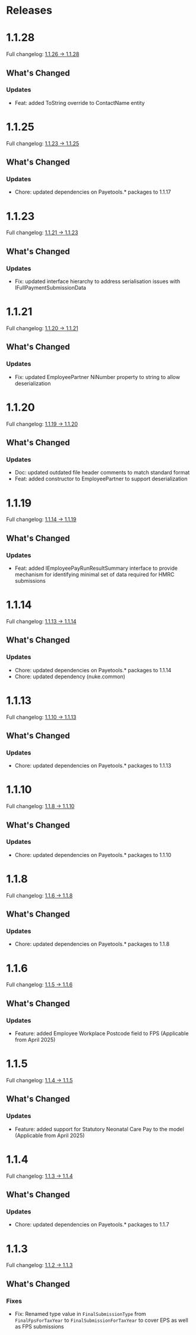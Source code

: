 # Releases

# 1.1.28

Full changelog: [1.1.26 -> 1.1.28](https://github.com/payetools/Payetools.Hmrc.Common/compare/1.1.26...1.1.28)

## What's Changed

### Updates

- Feat: added ToString override to ContactName entity

# 1.1.25

Full changelog: [1.1.23 -> 1.1.25](https://github.com/payetools/Payetools.Hmrc.Common/compare/1.1.23...1.1.25)

## What's Changed

### Updates

- Chore: updated dependencies on Payetools.* packages to 1.1.17

# 1.1.23

Full changelog: [1.1.21 -> 1.1.23](https://github.com/payetools/Payetools.Hmrc.Common/compare/1.1.21...1.1.23)

## What's Changed

### Updates

- Fix: updated interface hierarchy to address serialisation issues with IFullPaymentSubmissionData

# 1.1.21

Full changelog: [1.1.20 -> 1.1.21](https://github.com/payetools/Payetools.Hmrc.Common/compare/1.1.20...1.1.21)

## What's Changed

### Updates

- Fix: updated EmployeePartner NiNumber property to string to allow deserialization

# 1.1.20

Full changelog: [1.1.19 -> 1.1.20](https://github.com/payetools/Payetools.Hmrc.Common/compare/1.1.19...1.1.20)

## What's Changed

### Updates

- Doc: updated outdated file header comments to match standard format 
- Feat: added constructor to EmployeePartner to support deserialization

# 1.1.19

Full changelog: [1.1.14 -> 1.1.19](https://github.com/payetools/Payetools.Hmrc.Common/compare/1.1.14...1.1.19)

## What's Changed

### Updates

- Feat: added IEmployeePayRunResultSummary interface to provide mechanism for identifying minimal set of data required for HMRC submissions

# 1.1.14

Full changelog: [1.1.13 -> 1.1.14](https://github.com/payetools/Payetools.Hmrc.Common/compare/1.1.13...1.1.14)

## What's Changed

### Updates

- Chore: updated dependencies on Payetools.* packages to 1.1.14
- Chore: updated dependency (nuke.common)

# 1.1.13

Full changelog: [1.1.10 -> 1.1.13](https://github.com/payetools/Payetools.Hmrc.Common/compare/1.1.10...1.1.13)

## What's Changed

### Updates

- Chore: updated dependencies on Payetools.* packages to 1.1.13

# 1.1.10

Full changelog: [1.1.8 -> 1.1.10](https://github.com/payetools/Payetools.Hmrc.Common/compare/1.1.8...1.1.10)

## What's Changed

### Updates

- Chore: updated dependencies on Payetools.* packages to 1.1.10

# 1.1.8

Full changelog: [1.1.6 -> 1.1.8](https://github.com/payetools/Payetools.Hmrc.Common/compare/1.1.6...1.1.8)

## What's Changed

### Updates

- Chore: updated dependencies on Payetools.* packages to 1.1.8

# 1.1.6

Full changelog: [1.1.5 -> 1.1.6](https://github.com/payetools/Payetools.Hmrc.Common/compare/1.1.5...1.1.6)

## What's Changed

### Updates

- Feature: added Employee Workplace Postcode field to FPS (Applicable from April 2025)

# 1.1.5

Full changelog: [1.1.4 -> 1.1.5](https://github.com/payetools/Payetools.Hmrc.Common/compare/1.1.4...1.1.5)

## What's Changed

### Updates

- Feature: added support for Statutory Neonatal Care Pay to the model (Applicable from April 2025)

# 1.1.4

Full changelog: [1.1.3 -> 1.1.4](https://github.com/payetools/Payetools.Hmrc.Common/compare/1.1.3...1.1.4)

## What's Changed

### Updates

- Chore: updated dependencies on Payetools.* packages to 1.1.7

# 1.1.3

Full changelog: [1.1.2 -> 1.1.3](https://github.com/payetools/Payetools.Hmrc.Common/compare/1.1.2...1.1.3)

## What's Changed

### Fixes
- Fix: Renamed type value in `FinalSubmissionType` from `FinalFpsForTaxYear` to `FinalSubmissionForTaxYear` to cover EPS as well as FPS submissions